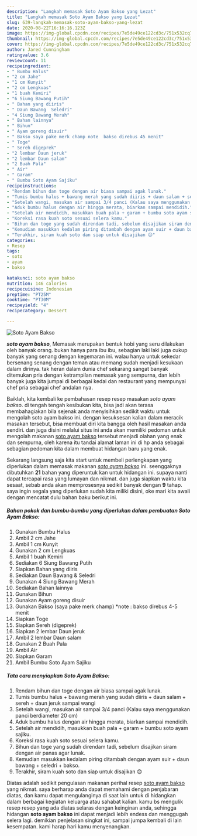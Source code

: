 ```yaml
---
description: "Langkah memasak Soto Ayam Bakso yang Lezat"
title: "Langkah memasak Soto Ayam Bakso yang Lezat"
slug: 639-langkah-memasak-soto-ayam-bakso-yang-lezat
date: 2020-08-22T16:16:16.123Z
image: https://img-global.cpcdn.com/recipes/7e5de49ce122cd3c/751x532cq70/soto-ayam-bakso-foto-resep-utama.jpg
thumbnail: https://img-global.cpcdn.com/recipes/7e5de49ce122cd3c/751x532cq70/soto-ayam-bakso-foto-resep-utama.jpg
cover: https://img-global.cpcdn.com/recipes/7e5de49ce122cd3c/751x532cq70/soto-ayam-bakso-foto-resep-utama.jpg
author: Jared Cunningham
ratingvalue: 3.6
reviewcount: 11
recipeingredient:
- " Bumbu Halus"
- "2 cm Jahe"
- "1 cm Kunyit"
- "2 cm Lengkuas"
- "1 buah Kemiri"
- "6 Siung Bawang Putih"
- " Bahan yang diiris"
- " Daun Bawang  Seledri"
- "4 Siung Bawang Merah"
- " Bahan lainnya"
- " Bihun"
- " Ayam goreng disuir"
- " Bakso saya pake merk champ note  bakso direbus 45 menit"
- " Toge"
- " Sereh digeprek"
- "2 lembar Daun jeruk"
- "2 lembar Daun salam"
- "2 Buah Pala"
- " Air"
- " Garam"
- " Bumbu Soto Ayam Sajiku"
recipeinstructions:
- "Rendam bihun dan toge dengan air biasa sampai agak lunak."
- "Tumis bumbu halus + bawang merah yang sudah diiris + daun salam + sereh + daun jeruk sampai wangi"
- "Setelah wangi, masukan air sampai 3/4 panci (Kalau saya menggunakan panci berdiameter 20 cm)"
- "Aduk bumbu halus dengan air hingga merata, biarkan sampai mendidih."
- "Setelah air mendidih, masukkan buah pala + garam + bumbu soto ayam sajiku."
- "Koreksi rasa kuah soto sesuai selera kamu."
- "Bihun dan toge yang sudah direndam tadi, sebelum disajikan siram dengan air panas agar lunak."
- "Kemudian masukkan kedalam piring ditambah dengan ayam suir + daun bawang + seledri + bakso."
- "Terakhir, siram kuah soto dan siap untuk disajikan 😊"
categories:
- Resep
tags:
- soto
- ayam
- bakso

katakunci: soto ayam bakso 
nutrition: 146 calories
recipecuisine: Indonesian
preptime: "PT25M"
cooktime: "PT30M"
recipeyield: "4"
recipecategory: Dessert

---
```



![Soto Ayam Bakso](https://img-global.cpcdn.com/recipes/7e5de49ce122cd3c/751x532cq70/soto-ayam-bakso-foto-resep-utama.jpg)

<b><i>soto ayam bakso</i></b>, Memasak merupakan bentuk hobi yang seru dilakukan oleh banyak orang. bukan hanya para ibu ibu, sebagian laki laki juga cukup banyak yang senang dengan kegemaran ini. walau hanya untuk sekedar bersenang senang dengan teman atau memang sudah menjadi kesukaan dalam dirinya. tak heran dalam dunia chef sekarang sangat banyak ditemukan pria dengan ketrampilan memasak yang sempurna, dan lebih banyak juga kita jumpai di berbagai kedai dan restaurant yang mempunyai chef pria sebagai chef andalan nya.

Baiklah, kita kembali ke pembahasan resep resep masakan <i>soto ayam bakso</i>. di tengah tengah kesibukan kita, bisa jadi akan terasa membahagiakan bila sejenak anda menyisihkan sedikit waktu untuk mengolah soto ayam bakso ini. dengan kesuksesan kalian dalam meracik masakan tersebut, bisa membuat diri kita bangga oleh hasil masakan anda sendiri. dan juga disini melalui situs ini anda akan memiliki pedoman untuk mengolah makanan <u>soto ayam bakso</u> tersebut menjadi olahan yang enak dan sempurna, oleh karena itu tandai alamat laman ini di hp anda sebagai sebagian pedoman kita dalam membuat hidangan baru yang enak.




Sekarang langsung saja kita start untuk membeli perlengkapan yang diperlukan dalam memasak makanan <u><i>soto ayam bakso</i></u> ini. seenggaknya dibutuhkan <b>21</b> bahan yang diperuntuk kan untuk hidangan ini. supaya nanti dapat tercapai rasa yang lumayan dan nikmat. dan juga siapkan waktu kita sesaat, sebab anda akan memprosesnya sedikit banyak dengan <b>9</b> tahap. saya ingin segala yang diperlukan sudah kita miliki disini, oke mari kita awali dengan mencatat dulu bahan baku berikut ini.

<!--inarticleads1-->

##### Bahan pokok dan bumbu-bumbu yang diperlukan dalam pembuatan Soto Ayam Bakso:

1. Gunakan  Bumbu Halus
1. Ambil 2 cm Jahe
1. Ambil 1 cm Kunyit
1. Gunakan 2 cm Lengkuas
1. Ambil 1 buah Kemiri
1. Sediakan 6 Siung Bawang Putih
1. Siapkan  Bahan yang diiris
1. Sediakan  Daun Bawang &amp; Seledri
1. Gunakan 4 Siung Bawang Merah
1. Sediakan  Bahan lainnya
1. Gunakan  Bihun
1. Gunakan  Ayam goreng disuir
1. Gunakan  Bakso (saya pake merk champ) *note : bakso direbus 4-5 menit
1. Siapkan  Toge
1. Siapkan  Sereh (digeprek)
1. Siapkan 2 lembar Daun jeruk
1. Ambil 2 lembar Daun salam
1. Gunakan 2 Buah Pala
1. Ambil  Air
1. Siapkan  Garam
1. Ambil  Bumbu Soto Ayam Sajiku




<!--inarticleads2-->

##### Tata cara menyiapkan Soto Ayam Bakso:

1. Rendam bihun dan toge dengan air biasa sampai agak lunak.
1. Tumis bumbu halus + bawang merah yang sudah diiris + daun salam + sereh + daun jeruk sampai wangi
1. Setelah wangi, masukan air sampai 3/4 panci (Kalau saya menggunakan panci berdiameter 20 cm)
1. Aduk bumbu halus dengan air hingga merata, biarkan sampai mendidih.
1. Setelah air mendidih, masukkan buah pala + garam + bumbu soto ayam sajiku.
1. Koreksi rasa kuah soto sesuai selera kamu.
1. Bihun dan toge yang sudah direndam tadi, sebelum disajikan siram dengan air panas agar lunak.
1. Kemudian masukkan kedalam piring ditambah dengan ayam suir + daun bawang + seledri + bakso.
1. Terakhir, siram kuah soto dan siap untuk disajikan 😊




Diatas adalah sedikit pengulasan makanan perihal resep <u>soto ayam bakso</u> yang nikmat. saya berharap anda dapat memahami dengan penjabaran diatas, dan kamu dapat mengulanginya di saat lain untuk di hidangkan dalam berbagai kegiatan keluarga atau sahabat kalian. kamu bs mengulik resep resep yang ada diatas selaras dengan keinginan anda, sehingga hidangan <b>soto ayam bakso</b> ini dapat menjadi lebih endess dan menggugah selera lagi. demikian penjelasan singkat ini, sampai jumpa kembali di lain kesempatan. kami harap hari kamu menyenangkan.
